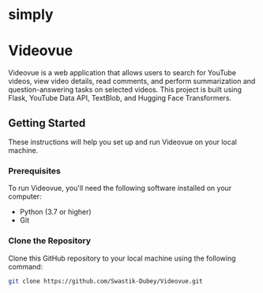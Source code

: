 # simply

# Videovue

Videovue is a web application that allows users to search for YouTube videos, view video details, read comments, and perform summarization and question-answering tasks on selected videos. This project is built using Flask, YouTube Data API, TextBlob, and Hugging Face Transformers.

## Getting Started

These instructions will help you set up and run Videovue on your local machine.

### Prerequisites

To run Videovue, you'll need the following software installed on your computer:

- Python (3.7 or higher)
- Git

### Clone the Repository

Clone this GitHub repository to your local machine using the following command:

```bash
git clone https://github.com/Swastik-Dubey/Videovue.git

